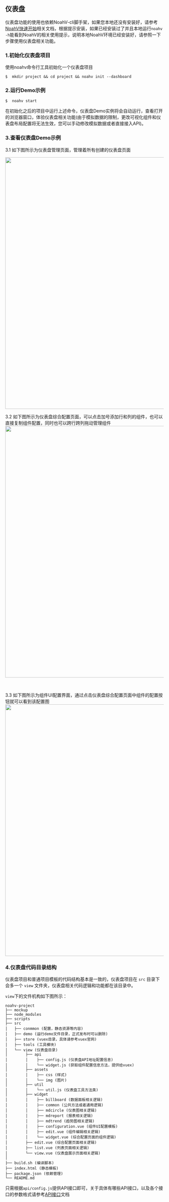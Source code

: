 ## 仪表盘
仪表盘功能的使用也依赖NoahV-cli脚手架，如果您本地还没有安装好，请参考[NoahV快速开始](#/guide/quickstart)相关文档，根据提示安装，如果已经安装过了并且本地运行`noahv -h`能看到NoahV的相关使用提示，说明本地NoahV环境已经安装好，请参照一下步骤使用仪表盘相关功能。


### 1.初始化仪表盘项目
使用noahv命令行工具初始化一个仪表盘项目

<div class="normal-code">

```
$  mkdir project && cd project && noahv init --dashboard
```
</div>

### 2.运行Demo示例

<div class="normal-code">

```
$  noahv start
```
</div>

在初始化之后的项目中运行上述命令，仪表盘Demo实例将会自动运行，查看打开的浏览器窗口，体验仪表盘相关功能(由于模拟数据的限制，更改可视化组件和仪表盘布局配置将无法生效，您可以手动修改模拟数据或者直接接入API)。

### 3.查看仪表盘Demo示例
3.1 如下图所示为仪表盘管理页面，管理着所有创建的仪表盘页面

<img src="../../common/assets/img/dashboard-list.png" width="800">


<br />


3.2 如下图所示为仪表盘综合配置页面，可以点击加号添加行和列的组件，也可以直接复制组件配置，同时也可以跨行跨列拖动管理组件
<img src="../../common/assets/img/dashboard-edit.png" width="800">

<br />


3.3 如下图所示为组件UI配置界面，通过点击仪表盘综合配置页面中组件的配置按钮就可以看到该配置图
<img src="../../common/assets/img/conf.png" width="800">

### 4.仪表盘代码目录结构
仪表盘项目和普通项目模板的代码结构基本是一致的，仪表盘项目在 `src` 目录下会多一个 `view` 文件夹，仪表盘相关代码逻辑和功能都在该目录中。

`view`下的文件机构如下图所示：

<div class="normal-code">


```
noahv-project
├── mockup
├── node_modules
├── scripts
├── src
│   ├── conmmon (配置，静态资源等内容)
│   ├── demo (运行demo文件目录，正式发布时可以删除) 
│   ├── store (vuex目录，具体请参考vuex官网)
│   ├── tools (工具模块)
│   └── view (仪表盘目录)
│        ├── api 
│        │    ├── config.js (仪表盘API地址配置信息)
│        │    └── widget.js (获取组件配置信息方法，提供给vuex)
│        ├── assets
│        │    ├── css (样式)
│        │    └── img (图片)
│        ├── util 
│        │    └── util.js (仪表盘工具方法类)
│        ├── widget 
│        │    ├── billboard (数据面板相关逻辑)
│        │    ├── common (公共方法或者通用逻辑)
│        │    ├── mdcircle (仪表图相关逻辑)
│        │    ├── mdreport (报表相关逻辑)
│        │    ├── mdtrend (趋势图相关逻辑)
│        │    ├── configuration.vue (组件UI配置模板)
│        │    ├── edit.vue (组件编辑相关逻辑)
│        │    └── widget.vue (综合配置页面的组件逻辑)
│        ├── edit.vue (综合配置页面相关逻辑)
│        ├── list.vue (列表页面相关逻辑)
│        └── view.vue (仪表盘展示页面相关逻辑)
│
├── build.sh (编译脚本)
├── index.html (静态模板)
├── package.json (依赖管理)
└── README.md 
```
</div>


只需根据`api/config.js`提供API接口即可，关于具体有哪些API接口，以及各个接口的参数格式请参考[API接口](#/doc/view/api/api)文档




